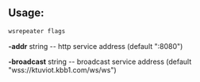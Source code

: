## Usage:
```bash
wsrepeater flags
```

**-addr** string -- http service address (default ":8080")

**-broadcast** string -- broadcast service address (default "wss://ktuviot.kbb1.com/ws/ws")
